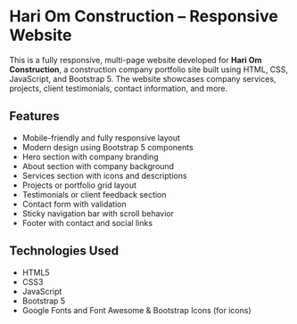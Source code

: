# Hari Om Construction – Responsive Website

This is a fully responsive, multi-page website developed for **Hari Om Construction**, a construction company portfolio site built using HTML, CSS, JavaScript, and Bootstrap 5. The website showcases company services, projects, client testimonials, contact information, and more.

## Features

- Mobile-friendly and fully responsive layout
- Modern design using Bootstrap 5 components
- Hero section with company branding
- About section with company background
- Services section with icons and descriptions
- Projects or portfolio grid layout
- Testimonials or client feedback section
- Contact form with validation
- Sticky navigation bar with scroll behavior
- Footer with contact and social links

## Technologies Used

- HTML5
- CSS3
- JavaScript
- Bootstrap 5
- Google Fonts and Font Awesome & Bootstrap Icons (for icons)
